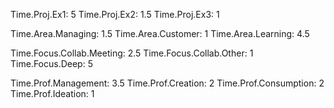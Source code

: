 Time.Proj.Ex1: 5
Time.Proj.Ex2: 1.5
Time.Proj.Ex3: 1

Time.Area.Managing: 1.5
Time.Area.Customer: 1
Time.Area.Learning: 4.5

Time.Focus.Collab.Meeting: 2.5
Time.Focus.Collab.Other: 1
Time.Focus.Deep: 5

Time.Prof.Management: 3.5
Time.Prof.Creation: 2
Time.Prof.Consumption: 2
Time.Prof.Ideation: 1
